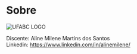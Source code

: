 # Sobre

![UFABC LOGO](https://ondetemcoronavirus.ufabc.edu.br/wp-content/uploads/2020/09/logo-ufabc-1-1.png)

Discente: Aline Milene Martins dos Santos<br>
Linkedin: https://www.linkedin.com/in/alinemilene/
